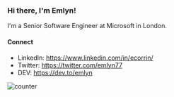 ### Hi there, I'm Emlyn!

I'm a Senior Software Engineer at Microsoft in London.

#### Connect

- LinkedIn: https://www.linkedin.com/in/ecorrin/
- Twitter: https://twitter.com/emlyn77
- DEV: https://dev.to/emlyn

![counter](https://enukum9zxifrvok.m.pipedream.net)

<!--
**emlyn/emlyn** is a ✨ _special_ ✨ repository because its `README.md` (this file) appears on your GitHub profile.

Here are some ideas to get you started:

- 🔭 I’m currently working on ...
- 🌱 I’m currently learning ...
- 👯 I’m looking to collaborate on ...
- 🤔 I’m looking for help with ...
- 💬 Ask me about ...
- 📫 How to reach me: ...
- 😄 Pronouns: ...
- ⚡ Fun fact: ...
-->
